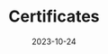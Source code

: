 ---
title: 'Certificates'
date: 2023-10-24
type: landing

design:
  spacing: '5rem'

# Note: `username` refers to the user's folder name in `content/authors/`

# Page sections
sections:  

  - block: resume-awards
    content:
      title: Certificates
      username: admin
---